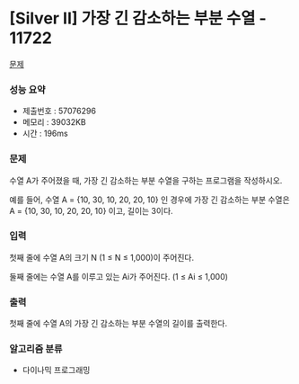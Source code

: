 # [Silver II] 가장 긴 감소하는 부분 수열 - 11722
<a href="https://www.acmicpc.net/problem/11722">문제</a>

### 성능 요약
- 제출번호 : 57076296 <br>
- 메모리 : 39032KB <br>
- 시간 : 196ms

### 문제
수열 A가 주어졌을 때, 가장 긴 감소하는 부분 수열을 구하는 프로그램을 작성하시오.

예를 들어, 수열 A = {10, 30, 10, 20, 20, 10} 인 경우에 가장 긴 감소하는 부분 수열은 A = {10, 30, 10, 20, 20, 10}  이고, 길이는 3이다.

### 입력
첫째 줄에 수열 A의 크기 N (1 ≤ N ≤ 1,000)이 주어진다.

둘째 줄에는 수열 A를 이루고 있는 Ai가 주어진다. (1 ≤ Ai ≤ 1,000)

### 출력
첫째 줄에 수열 A의 가장 긴 감소하는 부분 수열의 길이를 출력한다.

### 알고리즘 분류
- 다이나믹 프로그래밍
